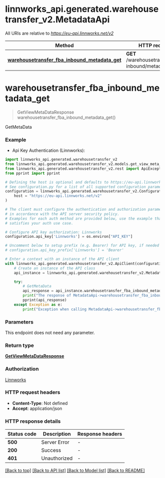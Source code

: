 # linnworks_api.generated.warehousetransfer_v2.MetadataApi

All URIs are relative to *https://eu-api.linnworks.net/v2*

Method | HTTP request | Description
------------- | ------------- | -------------
[**warehousetransfer_fba_inbound_metadata_get**](MetadataApi.md#warehousetransfer_fba_inbound_metadata_get) | **GET** /warehousetransfer/fba-inbound/metadata | GetMetaData


# **warehousetransfer_fba_inbound_metadata_get**
> GetViewMetaDataResponse warehousetransfer_fba_inbound_metadata_get()

GetMetaData

### Example

* Api Key Authentication (Linnworks):

```python
import linnworks_api.generated.warehousetransfer_v2
from linnworks_api.generated.warehousetransfer_v2.models.get_view_meta_data_response import GetViewMetaDataResponse
from linnworks_api.generated.warehousetransfer_v2.rest import ApiException
from pprint import pprint

# Defining the host is optional and defaults to https://eu-api.linnworks.net/v2
# See configuration.py for a list of all supported configuration parameters.
configuration = linnworks_api.generated.warehousetransfer_v2.Configuration(
    host = "https://eu-api.linnworks.net/v2"
)

# The client must configure the authentication and authorization parameters
# in accordance with the API server security policy.
# Examples for each auth method are provided below, use the example that
# satisfies your auth use case.

# Configure API key authorization: Linnworks
configuration.api_key['Linnworks'] = os.environ["API_KEY"]

# Uncomment below to setup prefix (e.g. Bearer) for API key, if needed
# configuration.api_key_prefix['Linnworks'] = 'Bearer'

# Enter a context with an instance of the API client
with linnworks_api.generated.warehousetransfer_v2.ApiClient(configuration) as api_client:
    # Create an instance of the API class
    api_instance = linnworks_api.generated.warehousetransfer_v2.MetadataApi(api_client)

    try:
        # GetMetaData
        api_response = api_instance.warehousetransfer_fba_inbound_metadata_get()
        print("The response of MetadataApi->warehousetransfer_fba_inbound_metadata_get:\n")
        pprint(api_response)
    except Exception as e:
        print("Exception when calling MetadataApi->warehousetransfer_fba_inbound_metadata_get: %s\n" % e)
```



### Parameters

This endpoint does not need any parameter.

### Return type

[**GetViewMetaDataResponse**](GetViewMetaDataResponse.md)

### Authorization

[Linnworks](../README.md#Linnworks)

### HTTP request headers

 - **Content-Type**: Not defined
 - **Accept**: application/json

### HTTP response details

| Status code | Description | Response headers |
|-------------|-------------|------------------|
**500** | Server Error |  -  |
**200** | Success |  -  |
**401** | Unauthorized |  -  |

[[Back to top]](#) [[Back to API list]](../README.md#documentation-for-api-endpoints) [[Back to Model list]](../README.md#documentation-for-models) [[Back to README]](../README.md)

